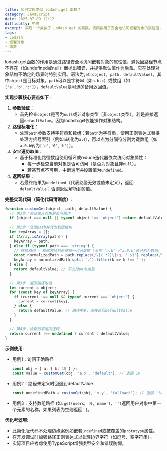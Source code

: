 ```yaml
---
title: 如何实现类似 lodash.get 函数？
category: JavaScript
date: 2025-07-09 12:12
difficulty: 中等
excerpt: 实现一个类似于 Lodash.get 的函数，该函数用于安全地访问嵌套对象的属性值，并提供默认值。
tags:
- Lodash
- 嵌套对象
- 函数
---
```

lodash.get函数的作用是通过路径安全地访问嵌套对象的属性值，避免因路径节点不存在（如undefined或null）而抛出错误，并提供默认值作为后备。它在处理对象结构不确定的场景时特别实用。语法为`get(object, path, defaultValue)`，其中`object`是目标对象，`path`可以是字符串（如`a.b.c`）或数组（如`['a','b','c']`），`defaultValue`是可选的备用返回值。

**实现步骤核心要点如下**：
1. **参数验证**：
   - 首先检查`object`是否为`null`或非对象类型（非`object`类型），若是直接返回`defaultValue`。因为lodash.get仅能操作对象结构。
2. **路径标准化**：
   - 处理`path`参数支持字符串和数组：若`path`为字符串，使用正则表达式替换处理方括号索引（例如`a`转化为`a.0`），再以点为分隔符分割为键数组（如`a.0.b`转为`['a','0','b']`）。
3. **安全遍历取值**：
   - 基于标准化路径数组使用循环或reduce迭代器依次访问对象属性：
     - 每一步检查当前对象是否可访问（是否为对象且非`null`）。
     - 若某节点不可用，中断遍历并设置值为`undefined`。
4. **返回结果**：
   - 若最终结果为`undefined`（代表路径无效或值未定义），返回`defaultValue`；否则返回解析到的值。

**完整实现代码（简化代码清晰度）**:
```javascript
function customGet(object, path, defaultValue) {
  // 第1步：验证输入对象是否可操作
  if (object === null || typeof object !== 'object') return defaultValue;
  
  // 第2步：处理path并转为数组结构
  let keyArray = [];
  if (Array.isArray(path)) {
    keyArray = path;
  } else if (typeof path === 'string') {
    // 转换路径 - 移除方括号形成统一点分隔键 (示例 "a.b"->"a.0.b"再分割为数组)
    const normalizedPath = path.replace(/\[(.*?)\]/g, '.$1').replace(/\.{2,}/g, '.');
    keyArray = normalizedPath.split('.').filter(k => k !== '');
  } else {
    return defaultValue; // 不支持path类型
  }
  
  // 第3步：遍历路径取值
  let current = object;
  for (const key of keyArray) {
    if (current !== null && typeof current === 'object') {
      current = current[key];
    } else {
      return defaultValue; // 路径中断，直接返回defaultValue
    }
  }
  
  // 第4步：检查结果返回逻辑
  return current !== undefined ? current : defaultValue;
}
```

**示例使用**:
- 用例1：访问正确路径
  ```javascript
  const obj = { a: { b: 10 } };
  const value = customGet(obj, 'a.b', 'default'); // 返回 10
  ```
- 用例2：路径未定义时回退到defaultValue
  ```javascript
  const undefinedPath = customGet(obj, 'x.y', 'fallback'); // 返回 'fallback'
  ```
- 用例3：支持数组路径 (如`.get(users, [0,'name'], '')`返回用户对象中第一个元素的名称，如果列表为空则返回'' )。

**优化考滤项**:
- 此简化版代码不处理边缘案例如嵌套`undefined`或被覆盖的`prototype`属性。
- 在开发调试时加强路径正则表达式以处理边界字符（如逗号、空字符串）。
- 实际项目应考虑使用TypeScript增强类型安全和错误防御。
